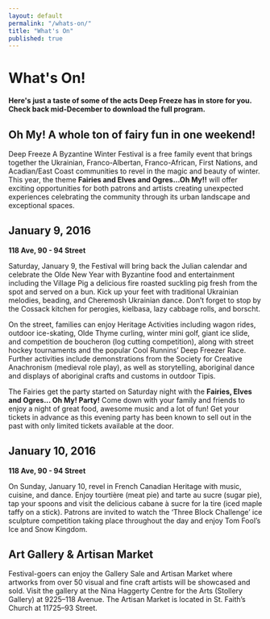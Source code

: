```yaml
---
layout: default
permalink: "/whats-on/"
title: "What's On"
published: true
---
```






# What's On!

**Here's just a taste of some of the acts Deep Freeze has in store for you. Check back mid-December to download the full program.** 

## Oh My! A whole ton of fairy fun in one weekend!
Deep Freeze A Byzantine Winter Festival is a free family event that brings together the Ukrainian, Franco-Albertan, Franco-African, First Nations, and Acadian/East Coast communities to revel in the magic and beauty of winter. This year, the theme **Fairies and Elves and Ogres...Oh My!!** will offer exciting opportunities for both patrons and artists creating unexpected experiences celebrating the community through its urban landscape and exceptional spaces.

## January 9, 2016
**118 Ave, 90 - 94 Street**

Saturday, January 9, the Festival will bring back the Julian calendar and celebrate the Olde New Year with Byzantine food and entertainment including the Village Pig a delicious fire roasted suckling pig fresh from the spot and served on a bun. Kick up your feet with traditional Ukrainian melodies, beading, and Cheremosh Ukrainian dance. Don’t forget to stop by the Cossack kitchen for perogies, kielbasa, lazy cabbage rolls, and borscht.

On the street, families can enjoy Heritage Activities including wagon rides, outdoor ice-skating, Olde Thyme curling, winter mini golf, giant ice slide, and competition de boucheron (log cutting competition), along with street hockey tournaments and the popular Cool Runnins’ Deep Freezer Race. Further activities include demonstrations from the Society for Creative Anachronism (medieval role play), as well as storytelling, aboriginal dance and displays of aboriginal crafts and customs in outdoor Tipis.

The Fairies get the party started on Saturday night with the **Fairies, Elves and Ogres... Oh My! Party!** Come down with your family and friends to enjoy a night of great food, awesome music and a lot of fun! Get your tickets in advance as this evening party has been known to sell out in the past with only limited tickets available at the door.

## January 10, 2016
**118 Ave, 90 - 94 Street**

On Sunday, January 10, revel in French Canadian Heritage with music, cuisine, and dance. Enjoy tourtière (meat pie) and tarte au sucre (sugar pie), tap your spoons and visit the delicious cabane à sucre for la tire (iced maple taffy on a stick). Patrons are invited to watch the ‘Three Block Challenge’ ice sculpture competition taking place throughout the day and enjoy Tom Fool’s Ice and Snow Kingdom.

## Art Gallery & Artisan Market
Festival-goers can enjoy the Gallery Sale and Artisan Market where artworks from over 50 visual and fine craft artists will be showcased and sold. Visit the gallery at the Nina Haggerty Centre for the Arts (Stollery Gallery) at 9225–118 Avenue. The Artisan Market is located in St. Faith’s Church at 11725–93 Street.